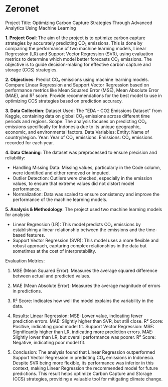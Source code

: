 # Zeronet
Project Title:
Optimizing Carbon Capture Strategies Through Advanced Analytics Using Machine Learning

**1. Project Goal**:
The aim of the project is to optimize carbon capture strategies by accurately predicting CO₂ emissions. This is done by comparing the performance of two machine learning models, Linear Regression (LR) and Support Vector Regression (SVR), using evaluation metrics to determine which model better forecasts CO₂ emissions. The objective is to guide decision-making for effective carbon capture and storage (CCS) strategies.

**2. Objectives**:
Predict CO₂ emissions using machine learning models.
Compare Linear Regression and Support Vector Regression based on performance metrics like Mean Squared Error (MSE), Mean Absolute Error (MAE), and R² score.
Provide recommendations for the best model to use in optimizing CCS strategies based on prediction accuracy.

**3. Data Collection**:
Dataset Used: The "EDA - CO2 Emissions Dataset" from Kaggle, containing data on global CO₂ emissions across different time periods and regions.
Scope: The analysis focuses on predicting CO₂ emissions specifically for Indonesia due to its unique geographic, economic, and environmental factors.
Data Variables:
Entity: Name of country/region.
Year: Year of CO₂ emissions.
Emissions: CO₂ emissions recorded for each year.

**4. Data Cleaning**:
The dataset was preprocessed to ensure precision and reliability:
- Handling Missing Data: Missing values, particularly in the Code column, were identified and either removed or imputed.
- Outlier Detection: Outliers were checked, especially in the emission values, to ensure that extreme values did not distort model performance.
- Normalization: Data was scaled to ensure consistency and improve the performance of the machine learning models.

**5. Analysis & Methodology**:
The project used two machine learning models for analysis:
- Linear Regression (LR): This model predicts CO₂ emissions by establishing a linear relationship between the emissions and the time-based features.
- Support Vector Regression (SVR): This model uses a more flexible and robust approach, capturing complex relationships in the data but sometimes at the cost of interpretability.

Evaluation Metrics:
1. MSE (Mean Squared Error): Measures the average squared difference between actual and predicted values.
2. MAE (Mean Absolute Error): Measures the average magnitude of errors in predictions.
3. R² Score: Indicates how well the model explains the variability in the data.

6. Results:
Linear Regression:
MSE: Lower value, indicating fewer prediction errors.
MAE: Slightly higher than SVR, but still close.
R² Score: Positive, indicating good model fit.
Support Vector Regression:
MSE: Significantly higher than LR, indicating more prediction errors.
MAE: Slightly lower than LR, but overall performance was poorer.
R² Score: Negative, indicating poor model fit.

7. Conclusion:
The analysis found that Linear Regression outperformed Support Vector Regression in predicting CO₂ emissions in Indonesia. Despite SVR being more flexible, its performance was inferior in this context, making Linear Regression the recommended model for future predictions. This result helps optimize Carbon Capture and Storage (CCS) strategies, providing a valuable tool for mitigating climate change.
